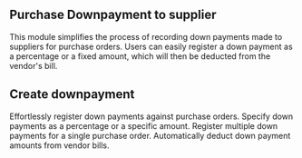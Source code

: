 Purchase Downpayment to supplier
--------------------------------

This module simplifies the process of recording down payments made to suppliers for purchase orders. 
Users can easily register a down payment as a percentage or a fixed amount, which will then be deducted from the vendor's bill.

Create downpayment
------------------------------

Effortlessly register down payments against purchase orders.
Specify down payments as a percentage or a specific amount.
Register multiple down payments for a single purchase order.
Automatically deduct down payment amounts from vendor bills.